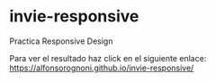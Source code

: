 # invie-responsive
Practica Responsive Design

Para ver el resultado haz click en el siguiente enlace:
https://alfonsorognoni.github.io/invie-responsive/
